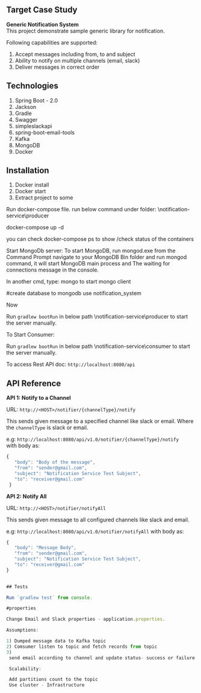 ## Target Case Study

**Generic Notification System**   
This project demonstrate sample generic library for notification.

Following capabilities are supported:

1. Accept messages including from, to and subject
2. Ability to notify on multiple channels (email, slack)
3. Deliver messages in correct order

## Technologies

1. Spring Boot - 2.0
2. Jackson
3. Gradle
4. Swagger
5. simpleslackapi
6. spring-boot-email-tools
7. Kafka
8. MongoDB
9. Docker

## Installation

1) Docker install
2) Docker start
3) Extract project to some <path>

Run docker-compose file. run below command under folder: <path>\notification-service\producer

docker-compose up -d

you can check docker-compose ps to show /check status of the containers

Start MongoDb server:
To start MongoDB, run mongod.exe from the Command Prompt navigate to your MongoDB Bin folder and run mongod command, it will start MongoDB main process and The waiting for connections message in the console.

In another cmd, type: mongo to start mongo client

#create database to mongodb
use notification_system

Now

Run `gradlew bootRun` in below path 
<path>\notification-service\producer to start the server manually.
   
To Start Consumer:

Run `gradlew bootRun` in below path 
<path>\notification-service\consumer to start the server manually.

To access Rest API doc: `http://localhost:8080/api`

## API Reference

**API 1: Notify to a Channel**

URL: `http://<HOST>/notifier/{channelType}/notify`

This sends given message to a specified channel like slack or email.
Where the `channelType` is slack or email.

e.g: `http://localhost:8080/api/v1.0/notifier/{channelType}/notify`   
with body as:
```javascript 
{  
   "body": "Body of the message",  
   "from": "sender@gmail.com",  
   "subject": "Notification Service Test Subject",  
   "to": "receiver@gmail.com"  
 }
```

**API 2: Notify All**

URL: `http://<HOST>/notifier/notifyAll`

This sends given message to all configured channels like slack and email.

e.g: `http://localhost:8080/api/v1.0/notifier/notifyAll`
with body as: 
```javascript 
{  
   "body": "Message Body",  
   "from": "sender@gmail.com",  
   "subject": "Notification Service Test Subject",  
   "to": "receiver@gmail.com"  
}

 
## Tests

Run `gradlew test` from console.

#properties

Change Email and Slack properties - application.properties.

Assumptions:

1) Dumped message data to Kafka topic
2) Comsumer listen to topic and fetch records from topic 
3)
 send email according to channel and update status- success or failure in mongo db

 Scalability:

 Add partitions count to the topic
 Use cluster - Infrastructure


